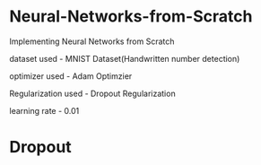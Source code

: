 # Neural-Networks-from-Scratch
Implementing Neural Networks from Scratch

dataset used - MNIST Dataset(Handwritten number detection)

optimizer used - Adam Optimzier

Regularization used - Dropout Regularization 

learning rate - 0.01
# Dropout
